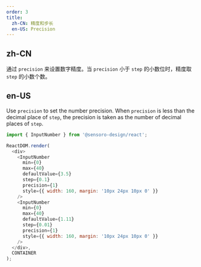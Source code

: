 ```yaml
---
order: 3
title: 
  zh-CN: 精度和步长
  en-US: Precision
---
```


## zh-CN

通过 `precision` 来设置数字精度。当 `precision` 小于 `step` 的小数位时，精度取 `step` 的小数个数。

## en-US

Use `precision` to set the number precision. When `precision` is less than the decimal place of `step`, the precision is taken as the number of decimal places of `step`.

```js
import { InputNumber } from '@sensoro-design/react';

ReactDOM.render(
  <div>
    <InputNumber
      min={0}
      max={40}
      defaultValue={3.5}
      step={0.1}
      precision={1}
      style={{ width: 160, margin: '10px 24px 10px 0' }}
    />
    <InputNumber
      min={0}
      max={40}
      defaultValue={1.11}
      step={0.01}
      precision={1}
      style={{ width: 160, margin: '10px 24px 10px 0' }}
    />
  </div>,
  CONTAINER
);
```
